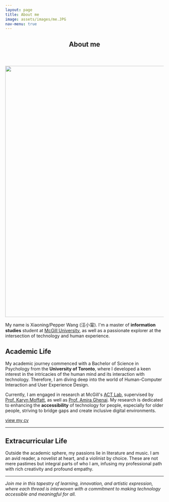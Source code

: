 ```yaml
---
layout: page
title: About me
image: assets/images/me.JPG
nav-menu: true
---
```


<!-- Main -->
<div id="main" class="alt">

<!-- One -->
<section id="one">
	<div class="inner">
		<header class="major">
			<h1>About me</h1>
		</header>

<span class="image fit"><img src="{% link assets/images/me.JPG %}" alt="" style="width: 800px;" /></span>
<!-- <img src="./assets/images/me.JPG"> -->

<p> My name is Xiaoning/Pepper Wang (汪小甯). I'm a master of <strong>information studies</strong> student at <a href="https://www.mcgill.ca/">McGill University</a>, as well as a passionate explorer at the intersection of technology and human experience.</p>

<!-- Content -->
<h2 id="content">Academic Life</h2>
<p> My academic journey commenced with a Bachelor of Science in Psychology from the <strong>University of Toronto</strong>, where I developed a keen interest in the intricacies of the human mind and its interaction with technology. Therefore, I am diving deep into the world of Human-Computer Interaction and User Experience Design.</p>

<p> Currently, I am engaged in research at McGill's <a href="https://act.mcgill.ca/">ACT Lab</a>, supervised by <a href="https://act.mcgill.ca/karyn/">Prof. Karyn Moffatt</a>, as well as <a href="https://aghenai.github.io/">Prof. Amira Ghenai</a>. My research is dedicated to enhancing the <strong>accessibility</strong> of technology for people, especially for older people, striving to bridge gaps and create inclusive digital environments.</p>
<p><a href="https://drive.google.com/file/d/1WSbn42iH4VxDVxn0EmvG20KZ_X3fg50y/view?usp=drive_link">view my cv</a></p>
<hr class="major" />
<!-- Content -->
<h2 id="content">Extracurricular Life</h2>
<p>Outside the academic sphere, my passions lie in literature and music. I am an avid reader, a novelist at heart, and a violinist by choice. These are not mere pastimes but integral parts of who I am, infusing my professional path with rich creativity and profound empathy.</p>

<hr class="major" />
<i>Join me in this tapestry of learning, innovation, and artistic expression, where each thread is interwoven with a commitment to making technology accessible and meaningful for all.</i>
